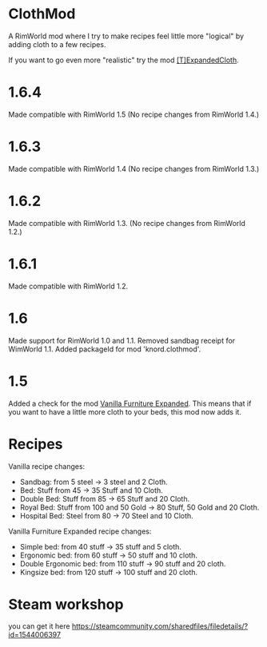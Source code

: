 # ClothMod
A RimWorld mod where I try to make recipes feel little more "logical" by adding cloth to a few recipes.

If you want to go even more "realistic" try the mod [\[T\]ExpandedCloth](https://steamcommunity.com/sharedfiles/filedetails/?id=1543550117).

# 1.6.4
Made compatible with RimWorld 1.5
(No recipe changes from RimWorld 1.4.)

# 1.6.3
Made compatible with RimWorld 1.4
(No recipe changes from RimWorld 1.3.)

# 1.6.2
Made compatible with RimWorld 1.3.
(No recipe changes from RimWorld 1.2.)

# 1.6.1
Made compatible with RimWorld 1.2.

# 1.6
Made support for RimWorld 1.0 and 1.1.
Removed sandbag receipt for WimWorld 1.1.
Added packageId for mod 'knord.clothmod'.

# 1.5
Added a check for the mod [Vanilla Furniture Expanded](https://steamcommunity.com/sharedfiles/filedetails/?id=1718190143).
This means that if you want to have a little more cloth to your beds, this mod now adds it.


# Recipes

Vanilla recipe changes:
* Sandbag: from 5 steel -> 3 steel and 2 Cloth.
* Bed: Stuff from 45 -> 35 Stuff and 10 Cloth.
* Double Bed: Stuff from 85 -> 65 Stuff and 20 Cloth.
* Royal Bed: Stuff from 100 and 50 Gold -> 80 Stuff, 50 Gold and 20 Cloth.
* Hospital Bed: Steel from 80 -> 70 Steel and 10 Cloth.

Vanilla Furniture Expanded recipe changes:
* Simple bed: from 40 stuff -> 35 stuff and 5 cloth.
* Ergonomic bed: from 60 stuff -> 50 stuff and 10 cloth.
* Double Ergonomic bed: from 110 stuff -> 90 stuff and 20 cloth.
* Kingsize bed: from 120 stuff -> 100 stuff and 20 cloth.

# Steam workshop
you can get it here https://steamcommunity.com/sharedfiles/filedetails/?id=1544006397